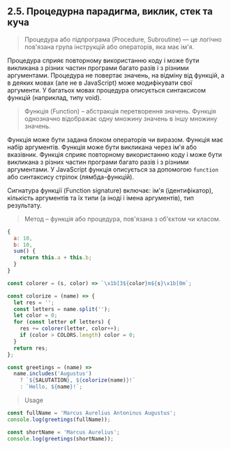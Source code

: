 ## 2.5. Процедурна парадигма, виклик, стек та куча

> Процедура або підпрограма (Procedure, Subroutine) — це логічно пов'язана група інструкцій або операторів, яка має ім'я.

Процедура сприяє повторному використанню коду і може бути викликана з різних частин програми багато разів і з різними аргументами. Процедура не повертає значень, на відміну від функцій, а в деяких мовах (але не в JavaScript) може модифікувати свої аргументи. У багатьох мовах процедура описується синтаксисом функцій (наприклад, типу void).

> Функція (Function) – абстракція перетворення значень. Функція однозначно відображає одну множину значень в іншу множину значень.

Функція може бути задана блоком операторів чи виразом. Функція має набір аргументів. Функція може бути викликана через ім'я або вказівник. Функція сприяє повторному використанню коду і може бути викликана з різних частин програми багато разів і з різними аргументами. У JavaScript функція описується за допомогою `function` або синтаксису стрілок (лямбда-функцій).

Сигнатура функції (Function signature) включає: ім'я (ідентифікатор), кількість аргументів та їх типи (а іноді і імена аргументів), тип результату.

> Метод – функція або процедура, пов'язана з об'єктом чи класом.

```js
{
  a: 10,
  b: 10,
  sum() {
    return this.a + this.b;
  }
}
```

```js
const colorer = (s, color) => `\x1b[3${color}m${s}\x1b[0m`;

const colorize = (name) => {
  let res = '';
  const letters = name.split('');
  let color = 0;
  for (const letter of letters) {
    res += colorer(letter, color++);
    if (color > COLORS.length) color = 0;
  }
  return res;
};

const greetings = (name) =>
  name.includes('Augustus')
    ? `${SALUTATION}, ${colorize(name)}!`
    : `Hello, ${name}!`;
```

> Usage

```js
const fullName = 'Marcus Aurelius Antoninus Augustus';
console.log(greetings(fullName));

const shortName = 'Marcus Aurelius';
console.log(greetings(shortName));
```
